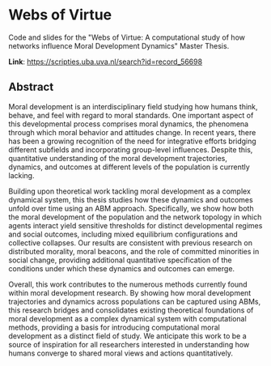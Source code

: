 # Webs of Virtue
Code and slides for the "Webs of Virtue: A computational study of how networks influence Moral Development Dynamics" Master Thesis.

**Link**: https://scripties.uba.uva.nl/search?id=record_56698

## Abstract
Moral development is an interdisciplinary field studying how humans think, behave, and feel with regard to moral standards. One important aspect of this developmental process comprises moral dynamics, the phenomena through which moral behavior and attitudes change. In recent years, there has been a growing recognition of the need for integrative efforts bridging different subfields and incorporating group-level influences. Despite this, quantitative understanding of the moral development trajectories, dynamics, and outcomes at different levels of the population is currently lacking.

Building upon theoretical work tackling moral development as a complex dynamical system, this thesis studies how these dynamics and outcomes unfold over time using an ABM approach. Specifically, we show how both the moral development of the population and the network topology in which agents interact yield sensitive thresholds for distinct developmental regimes and social outcomes, including mixed equilibrium configurations and collective collapses. Our results are consistent with previous research on distributed morality, moral beacons, and the role of committed minorities in social change, providing additional quantitative specification of the conditions under which these dynamics and outcomes can emerge.

Overall, this work contributes to the numerous methods currently found within moral development research. By showing how moral development trajectories and dynamics across populations can be captured using ABMs, this research bridges and consolidates existing theoretical foundations of moral development as a complex dynamical system with computational methods, providing a basis for introducing computational moral development as a distinct field of study. We anticipate this work to be a source of inspiration for all researchers interested in understanding how humans converge to shared moral views and actions quantitatively.
